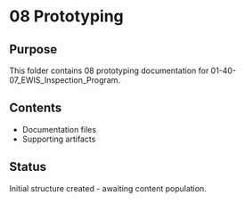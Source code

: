 # 08 Prototyping

## Purpose
This folder contains 08 prototyping documentation for 01-40-07_EWIS_Inspection_Program.

## Contents
- Documentation files
- Supporting artifacts

## Status
Initial structure created - awaiting content population.

